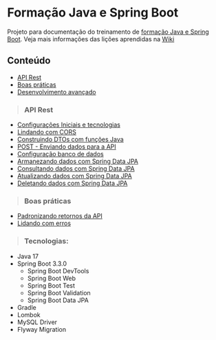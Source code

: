 # Formação Java e Spring Boot
Projeto para documentação do treinamento de [formação Java e Spring Boot](https://cursos.alura.com.br/formacao-spring-boot-3).
Veja mais informações das lições aprendidas na [Wiki](https://github.com/jalussa-santos/formacao-spring-boot/wiki)

## Conteúdo

* [API Rest](https://github.com/jalussa-santos/formacao-spring-boot#api-rest)
* [Boas práticas](https://github.com/jalussa-santos/formacao-spring-boot#boas-pr%C3%A1ticas)
* [Desenvolvimento avançado]()


>### API Rest

* [Configurações Iniciais e tecnologias](https://github.com/jalussa-santos/formacao-spring-boot/issues/1)
* [Lindando com CORS](https://github.com/jalussa-santos/formacao-spring-boot/issues/2)
* [Construindo DTOs com funções Java](https://github.com/jalussa-santos/formacao-spring-boot/issues/3)
* [POST - Enviando dados para a API](https://github.com/jalussa-santos/formacao-spring-boot/issues/6)
* [Configuração banco de dados](https://github.com/jalussa-santos/formacao-spring-boot/issues/8)
* [Armanezando dados com Spring Data JPA](https://github.com/jalussa-santos/formacao-spring-boot/issues/11)
* [Consultando dados com Spring Data JPA](https://github.com/jalussa-santos/formacao-spring-boot/issues/15)
* [Atualizando dados com Spring Data JPA](https://github.com/jalussa-santos/formacao-spring-boot/issues/21)
* [Deletando dados com Spring Data JPA](https://github.com/jalussa-santos/formacao-spring-boot/issues/23)

>### Boas práticas
* [Padronizando retornos da API](https://github.com/jalussa-santos/formacao-spring-boot/issues/26)
* [Lidando com erros](https://github.com/jalussa-santos/formacao-spring-boot/issues/28)

>### Tecnologias:

* Java 17
* Spring Boot 3.3.0
  * Spring Boot DevTools
  * Spring Boot Web
  * Spring Boot Test
  * Spring Boot Validation
  * Spring Boot Data JPA
* Gradle
* Lombok
* MySQL Driver
* Flyway Migration